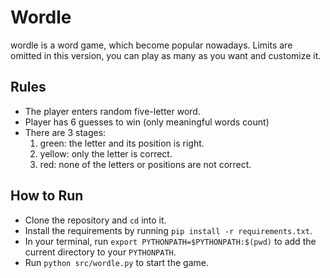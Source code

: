 # Wordle

wordle is a word game, which become popular nowadays.
Limits are omitted in this version, you can play as many as you want and customize it.

## Rules

- The player enters random five-letter word.
- Player has 6 guesses to win (only meaningful words count)
- There are 3 stages:
    1. green: the letter and its position is right.
    2. yellow: only the letter is correct.
    3. red: none of the letters or positions are not correct.

## How to Run

- Clone the repository and `cd` into it.
- Install the requirements by running `pip install -r requirements.txt`.
- In your terminal, run `export PYTHONPATH=$PYTHONPATH:$(pwd)` to add the current directory to your `PYTHONPATH`.
- Run `python src/wordle.py` to start the game.
